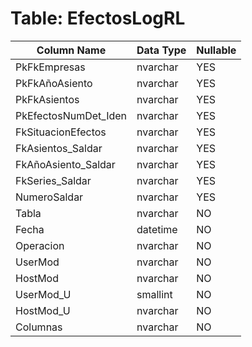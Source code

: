 # Table: EfectosLogRL

| Column Name | Data Type | Nullable |
|-------------|-----------|----------|
| PkFkEmpresas | nvarchar | YES |
| PkFkAñoAsiento | nvarchar | YES |
| PkFkAsientos | nvarchar | YES |
| PkEfectosNumDet_Iden | nvarchar | YES |
| FkSituacionEfectos | nvarchar | YES |
| FkAsientos_Saldar | nvarchar | YES |
| FkAñoAsiento_Saldar | nvarchar | YES |
| FkSeries_Saldar | nvarchar | YES |
| NumeroSaldar | nvarchar | YES |
| Tabla | nvarchar | NO |
| Fecha | datetime | NO |
| Operacion | nvarchar | NO |
| UserMod | nvarchar | NO |
| HostMod | nvarchar | NO |
| UserMod_U | smallint | NO |
| HostMod_U | nvarchar | NO |
| Columnas | nvarchar | NO |

